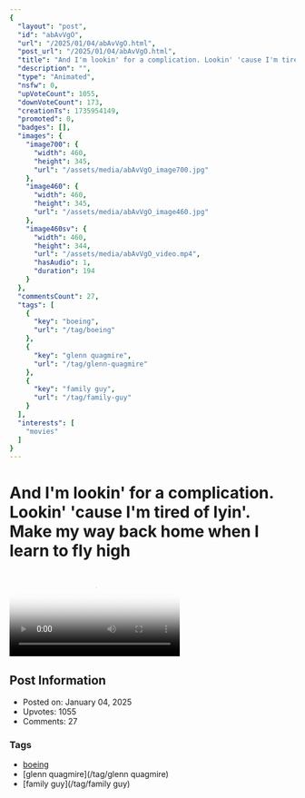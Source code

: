 ```yaml
---
{
  "layout": "post",
  "id": "abAvVgO",
  "url": "/2025/01/04/abAvVgO.html",
  "post_url": "/2025/01/04/abAvVgO.html",
  "title": "And I'm lookin' for a complication. Lookin' 'cause I'm tired of lyin'. Make my way back home when I learn to fly high",
  "description": "",
  "type": "Animated",
  "nsfw": 0,
  "upVoteCount": 1055,
  "downVoteCount": 173,
  "creationTs": 1735954149,
  "promoted": 0,
  "badges": [],
  "images": {
    "image700": {
      "width": 460,
      "height": 345,
      "url": "/assets/media/abAvVgO_image700.jpg"
    },
    "image460": {
      "width": 460,
      "height": 345,
      "url": "/assets/media/abAvVgO_image460.jpg"
    },
    "image460sv": {
      "width": 460,
      "height": 344,
      "url": "/assets/media/abAvVgO_video.mp4",
      "hasAudio": 1,
      "duration": 194
    }
  },
  "commentsCount": 27,
  "tags": [
    {
      "key": "boeing",
      "url": "/tag/boeing"
    },
    {
      "key": "glenn quagmire",
      "url": "/tag/glenn-quagmire"
    },
    {
      "key": "family guy",
      "url": "/tag/family-guy"
    }
  ],
  "interests": [
    "movies"
  ]
}
---
```


# And I'm lookin' for a complication. Lookin' 'cause I'm tired of lyin'. Make my way back home when I learn to fly high

<video controls playsinline loop poster="/assets/media/abAvVgO_image460.jpg">
  <source src="/assets/media/abAvVgO_video.mp4" type="video/mp4">
  Your browser does not support the video tag.
</video>

## Post Information

- Posted on: January 04, 2025
- Upvotes: 1055
- Comments: 27

### Tags

- [boeing](/tag/boeing)
- [glenn quagmire](/tag/glenn quagmire)
- [family guy](/tag/family guy)
